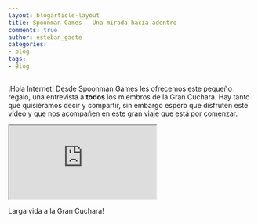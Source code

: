 ```yaml
---
layout: blogarticle-layout
title: Spoonman Games - Una mirada hacia adentro
comments: true
author: esteban_gaete
categories:
- blog
tags:
- Blog
---
```


<p class="margin-top-30">
    ¡Hola Internet! Desde Spoonman Games les ofrecemos este pequeño regalo, una entrevista a <b>todos</b> los miembros de la Gran Cuchara. Hay tanto que quisiéramos decir y compartir, sin embargo espero que disfruten este vídeo y que nos acompañen en este gran viaje que está por comenzar.
</p>

<div class="embed-video-container embed-responsive embed-responsive-16by9 margin-top-30">
    <iframe src="https://www.youtube.com/embed/wMSbj_iL4mE" class="embed-responsive-item"></iframe>
</div>

<p class="margin-top-30" markdown='1'>
Larga vida a la Gran Cuchara!
</p>

